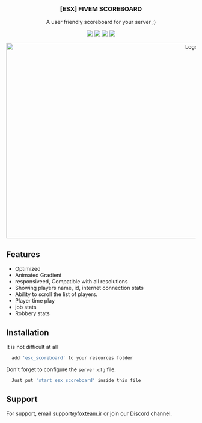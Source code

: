 <!-- <br />
<p align="center">
  <a href="https://github.com/CF-TM" target="_blank">
    <img src="https://foxteam.ir/gallery/mrfox.png" alt="Logo" width="150" height="150">
  </a> -->

<h3 align="center">[ESX] FIVEM SCOREBOARD</h3>

  <p align="center">
    A user friendly scoreboard for your server ;)
    <br />
   <!-- <a href="https://github.com/othneildrew/Best-README-Template"><strong>Explore the docs »</strong></a>
    <br />
    <br />
    <a href="https://github.com/othneildrew/Best-README-Template">View Demo</a>
    ·
    <a href="https://github.com/othneildrew/Best-README-Template/issues">Report Bug</a>
    ·
    <a href="https://github.com/othneildrew/Best-README-Template/issues">Request Feature</a> -->
  </p>
<p align="center">
  
  <a href="#">
    <img src="https://img.shields.io/badge/Language-Lua 5.4.3-00007C.svg?longCache=true&logo=Lua&logoColor=fafafa&style=for-the-badge">
  </a>
  <a href="#">
  <img src="https://img.shields.io/github/watchers/CF-TM/esx_scoreboard?label=PAGE%20VIEW&logo=github&style=for-the-badge" />
  </a>
  <a href="https://discord.gg/QhxE9pwwuM" target="_blank">
    <img src="https://img.shields.io/badge/DISCORD-grey?style=for-the-badge&logo=discord&logoColor=white&labelColor=5662F6">
  </a>
    <a href="https://instagram.com/crazyfox.exe" target="_blank">
    <img src="https://img.shields.io/badge/instagram-grey?style=for-the-badge&logo=instagram&logoColor=white&labelColor=F15680">
  </a>
</p>
<p align="center">
  <a href="https://github.com/CF-TM/esx_scoreboard" target="_blank">
    <img src="https://cdn.discordapp.com/attachments/690293292964773969/759700939661246484/crazyfox-min.png" alt="Logo" width="970" height="520">
  </a>
  </p>

## Features

- Optimized
- Animated Gradient
- responsiveed, Compatible with all resolutions
- Showing players name, id, internet connection stats
- Ability to scroll the list of players.
- Player time play
- job stats
- Robbery stats

## Installation

It is not difficult at all

```bash
  add 'esx_scoreboard' to your resources folder
```
Don't forget to configure the `server.cfg` file.
```bash
  Just put 'start esx_scoreboard' inside this file
```

## Support

For support, email support@foxteam.ir or join our [Discord](https://discord.gg/QhxE9pwwuM) channel.
      
  


  
